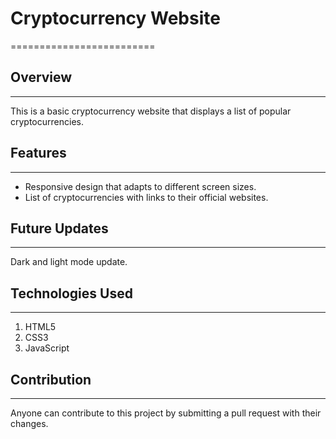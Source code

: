 # Cryptocurrency Website
=========================

## Overview
-----------
This is a basic cryptocurrency website that displays a list of popular cryptocurrencies.

## Features
------------
* Responsive design that adapts to different screen sizes.
* List of cryptocurrencies with links to their official websites.

## Future Updates
-------------------
Dark and light mode update.

## Technologies Used
--------------------
1. HTML5
2. CSS3
3. JavaScript

## Contribution
-----------------
Anyone can contribute to this project by submitting a pull request with their changes.